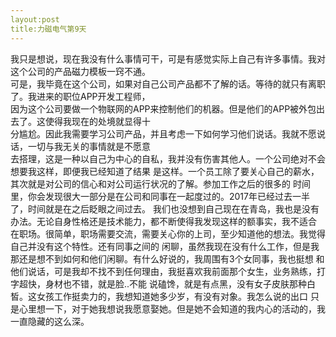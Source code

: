 ```yaml
---
layout:post
title:力磁电气第9天
---
```


我只是想说，现在我没有什么事情可干，可是有感觉实际上自己有许多事情。我对这个公司的产品磁力模板一窍不通。  
可是，我毕竟在这个公司，如果对自己公司产品都不了解的话。等待的就只有离职了。我进来的职位APP开发工程师，    
因为这个公司要做一个物联网的APP来控制他们的机器。但是他们的APP被外包出去了。这使得我现在的处境就显得十    
分尴尬。因此我需要学习公司产品，并且考虑一下如何学习他们说话。我就不愿说话，一切与我无关的事情就是不愿意  
去搭理，这是一种以自己为中心的自私，我并没有伤害其他人。一个公司绝对不会想要我这样，即便我已经知道了结果
是这样。一个员工除了要关心自己的薪水，其次就是对公司的信心和对公司运行状况的了解。参加工作之后的很多的
时间里，你会发现很大一部分是在公司和同事在一起度过的。2017年已经过去一半了，时间就是在之后眨眼之间过去。
我们也没想到自己现在在青岛，我也是没有办法。无论自身性格还是技术能力，都不断使得我发现这样的额事实，我不适合
在职场。很简单，职场需要交流，需要关心你的上司，至少知道他的想法。我觉得自己并没有这个特性。还有同事之间的
闲聊，虽然我现在没有什么工作，但是我那还是想不到如何和他们闲聊。有什么好说的，我周围有3个女同事，我也挺想
和他们说话，可是我却不找不到任何理由，我挺喜欢我前面那个女生，业务熟练，打字超快，身材也不错，就是脸..不能
说磕馋，就是有点黑，没有女子皮肤那种白皙。这女孩工作挺卖力的，我想知道她多少岁，有没有对象。我怎么说的出口
只是心里想一下，对于她我想说我愿意娶她。但是她不会知道的我内心的活动的，我一直隐藏的这么深。
